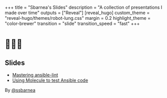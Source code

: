 +++
title = "Sbarnea's Slides"
description = "A collection of presentations I made over time"
outputs = ["Reveal"]
[reveal_hugo]
custom_theme = "reveal-hugo/themes/robot-lung.css"
margin = 0.2
highlight_theme = "color-brewer"
transition = "slide"
transition_speed = "fast"
+++

# 👨🏽‍🏫

## Slides

* [Mastering ansible-lint](ansible-lint)
* [Using Molecule to test Ansible code](molecule)

By [@ssbarnea](https://sbarnea.com/)
